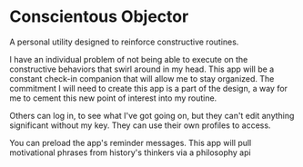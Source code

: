 # Conscientous Objector
A personal utility designed to reinforce constructive routines. 

I have an individual problem of not being able to execute on the constructive behaviors that swirl around in my head. This app will be a constant check-in companion that will allow me to stay organized. The commitment I will need to create this app is a part of the design, a way for me to cement this new point of interest into my routine.  

Others can log in, to see what I've got going on, but they can't edit anything significant without my key. They can use their own profiles to access. 

You can preload the app's reminder messages. 
This app will pull motivational phrases from history's thinkers via a philosophy api 

